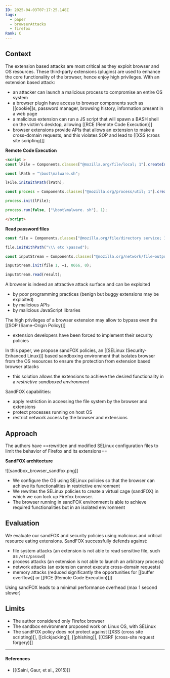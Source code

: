 ```yaml
---
ID: 2025-04-03T07:17:25.148Z
tags:
  - paper
  - browserAttacks
  - firefox
Rank: C
---
```

## Context

The extension based attacks are most critical as they exploit browser and OS resources. These third-party extensions (plugins) are used to enhance the core functionality of the browser, hence enjoy high privileges. With an extension based attack:
- an attacker can launch a malicious process to compromise an entire OS system
- a browser plugin have access to browser components such as [[cookie]]s, password manager, browsing history, information present in a web page
- a malicious extension can run a JS script that will spawn a BASH shell on the victim's desktop, allowing [[RCE (Remote Code Execution)]]
- browser extensions provide APIs that allows an extension to make a cross-domain requests, and this violates SOP and lead to [[XSS (cross site scripting)]]

**Remote Code Execution**

```html
<script >
const lFile = Components.classes["@mozilla.org/file/local; 1"].createInstance(Components.interfaces.nsILocalFile);

const lPath = "\boot\malware.sh";

lFile.initWithPath(lPath);

const process = Components.classes["@mozilla.org/process/util; 1"].createInstance(Components.interfaces.nsIProcess);

process.init(lFile);

process.run(false, ["\boot\malware. sh"], 1);

</script>
```

**Read password files**

```js
const file = Components.classes["@mozilla.org/file/directory service; 1"].getService(Components.interfaces.nsIProperties).get("ProfD", Components.interfaces.nsIFile);

file.initWithPath("\\\ etc \passwd");

const inputStream = Components.classes["@mozilla.org/network/file−output−stream; 1"].createInstance( Components.interfaces.nsIFileInputStream);

inputStream.init(file 1, −1, 0666, 0);

inputStream.read(result);
```

A browser is indeed an attractive attack surface and can be exploited
- by poor programming practices (benign but buggy extensions may be exploited)
- by malicious APIs
- by malicious JavaScript libraries

The high privileges of a browser extension may allow to bypass even the [[SOP (Same-Origin Policy)]]
- extension developers have been forced to implement their security policies

In this paper, we propose sandFOX policies, an [[SELinux (Security-Enhanced Linux)]] based sandboxing environment that isolates browser from the OS resources to ensure the protection from extension based browser attacks
- this solution allows the extensions to achieve the desired functionality in a *restrictive sandboxed environment*

SandFOX capabilities:
- apply restriction in accessing the file system by the browser and extensions
- protect processes running on host OS
- restrict network access by the browser and extensions

## Approach

The authors have ==rewritten and modified SELinux configuration files to limit the behavior of Firefox and its extensions==
 
**SandFOX architecture**

![[sandbox_browser_sandfox.png]]

- We configure the OS using SELinux policies so that the browser can achieve its functionalities in restrictive environment
- We rewrites the SELinux policies to create a virtual cage (sandFOX) in which we can lock up Firefox browser.
- The browser running in sandFOX environment is able to achieve required functionalities but in an isolated environment

## Evaluation

We evaluate our sandFOX and security policies using malicious and critical resource eating extensions. SandFOX successfully defends against:
- file system attacks (an extension is not able to read sensitive file, such as `/etc/passwd`)
- process attacks (an extension is not able to launch an arbitrary process)
- network attacks (an extension cannot execute cross-domain requests)
- memory attacks (reduced significantly the opportunities for [[buffer overflow]] or [[RCE (Remote Code Execution)]])

Using sandFOX leads to a minimal performance overhead (max 1 second slower)
## Limits

- The author considered only Firefox browser
- The sandbox environment proposed work on Linux OS, with SELinux
- The sandFOX policy does not protect against [[XSS (cross site scripting)]], [[clickjacking]], [[phishing]], [[CSRF (cross-site request forgery)]]

---
#### References
- [[(Saini, Gaur, et al., 2015)]]
